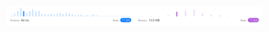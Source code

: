 ![Results of Ransom Note.](https://github.com/ccbrantley/LeetCode/blob/main/383-RansomNote/image.png)
